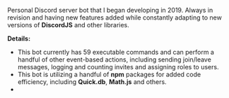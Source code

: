 Personal Discord server bot that I began developing in 2019. Always in revision and having new features added while constantly adapting to new versions of **DiscordJS** and other libraries.

**Details:**
- This bot currently has 59 executable commands and can perform a handful of other event-based actions, including sending join/leave messages, logging and counting invites and assigning roles to users.
- This bot is utilizing a handful of **npm** packages for added code efficiency, including **Quick.db**, **Math.js** and others.
- 
